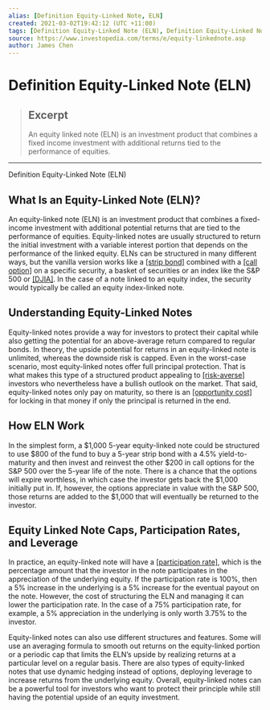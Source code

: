 ```yaml
---
alias: [Definition Equity-Linked Note, ELN]
created: 2021-03-02T19:42:12 (UTC +11:00)
tags: [Definition Equity-Linked Note (ELN), Definition Equity-Linked Note (ELN)]
source: https://www.investopedia.com/terms/e/equity-linkednote.asp
author: James Chen
---
```


# Definition Equity-Linked Note (ELN)

> ## Excerpt
> An equity linked note (ELN) is an investment product that combines a fixed income investment with additional returns tied to the performance of equities.

---

Definition Equity-Linked Note (ELN)
## What Is an Equity-Linked Note (ELN)?

An equity-linked note (ELN) is an investment product that combines a fixed-income investment with additional potential returns that are tied to the performance of equities. Equity-linked notes are usually structured to return the initial investment with a variable interest portion that depends on the performance of the linked equity. ELNs can be structured in many different ways, but the vanilla version works like a [[strip bond]](https://www.investopedia.com/terms/s/stripbond.asp) combined with a [[call option]](https://www.investopedia.com/terms/c/calloption.asp) on a specific security, a basket of securities or an index like the S&P 500 or [[DJIA]](https://www.investopedia.com/terms/d/djia.asp). In the case of a note linked to an equity index, the security would typically be called an equity index-linked note.

## Understanding Equity-Linked Notes

Equity-linked notes provide a way for investors to protect their capital while also getting the potential for an above-average return compared to regular bonds. In theory, the upside potential for returns in an equity-linked note is unlimited, whereas the downside risk is capped. Even in the worst-case scenario, most equity-linked notes offer full principal protection. That is what makes this type of a structured product appealing to [[risk-averse]](https://www.investopedia.com/terms/r/riskaverse.asp) investors who nevertheless have a bullish outlook on the market. That said, equity-linked notes only pay on maturity, so there is an [[opportunity cost]](https://www.investopedia.com/terms/o/opportunitycost.asp) for locking in that money if only the principal is returned in the end.

## How ELN Work

In the simplest form, a $1,000 5-year equity-linked note could be structured to use $800 of the fund to buy a 5-year strip bond with a 4.5% yield-to-maturity and then invest and reinvest the other $200 in call options for the S&P 500 over the 5-year life of the note. There is a chance that the options will expire worthless, in which case the investor gets back the $1,000 initially put in. If, however, the options appreciate in value with the S&P 500, those returns are added to the $1,000 that will eventually be returned to the investor.

## Equity Linked Note Caps, Participation Rates, and Leverage

In practice, an equity-linked note will have a [[participation rate]](https://www.investopedia.com/terms/p/participationrate.asp), which is the percentage amount that the investor in the note participates in the appreciation of the underlying equity. If the participation rate is 100%, then a 5% increase in the underlying is a 5% increase for the eventual payout on the note. However, the cost of structuring the ELN and managing it can lower the participation rate. In the case of a 75% participation rate, for example, a 5% appreciation in the underlying is only worth 3.75% to the investor. 

Equity-linked notes can also use different structures and features. Some will use an averaging formula to smooth out returns on the equity-linked portion or a periodic cap that limits the ELN’s upside by realizing returns at a particular level on a regular basis. There are also types of equity-linked notes that use dynamic hedging instead of options, deploying leverage to increase returns from the underlying equity. Overall, equity-linked notes can be a powerful tool for investors who want to protect their principle while still having the potential upside of an equity investment.
